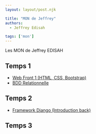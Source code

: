 ```yaml
---
layout: layout/post.njk

title: "MON de Jeffrey"
authors:
  - Jeffrey Edisah

tags: ['mon']
---
```


<!-- début résumé -->

Les MON de Jeffrey EDISAH

<!-- fin résumé -->

## Temps 1

 - [Web Front 1 (HTML, CSS, Bootstrap)](./mons/webfront1)
 - [BDD Relationnelle](./mons/bddr)

## Temps 2

- [Framework Django (Introduction back)](./mons/django)

## Temps 3
